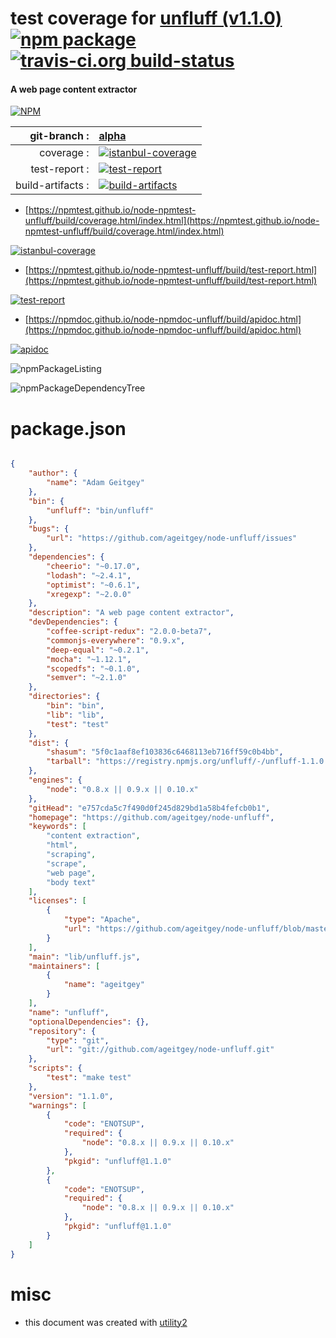# test coverage for  [unfluff (v1.1.0)](https://github.com/ageitgey/node-unfluff)  [![npm package](https://img.shields.io/npm/v/npmtest-unfluff.svg?style=flat-square)](https://www.npmjs.org/package/npmtest-unfluff) [![travis-ci.org build-status](https://api.travis-ci.org/npmtest/node-npmtest-unfluff.svg)](https://travis-ci.org/npmtest/node-npmtest-unfluff)
#### A web page content extractor

[![NPM](https://nodei.co/npm/unfluff.png?downloads=true&downloadRank=true&stars=true)](https://www.npmjs.com/package/unfluff)

| git-branch : | [alpha](https://github.com/npmtest/node-npmtest-unfluff/tree/alpha)|
|--:|:--|
| coverage : | [![istanbul-coverage](https://npmtest.github.io/node-npmtest-unfluff/build/coverage.badge.svg)](https://npmtest.github.io/node-npmtest-unfluff/build/coverage.html/index.html)|
| test-report : | [![test-report](https://npmtest.github.io/node-npmtest-unfluff/build/test-report.badge.svg)](https://npmtest.github.io/node-npmtest-unfluff/build/test-report.html)|
| build-artifacts : | [![build-artifacts](https://npmtest.github.io/node-npmtest-unfluff/glyphicons_144_folder_open.png)](https://github.com/npmtest/node-npmtest-unfluff/tree/gh-pages/build)|

- [https://npmtest.github.io/node-npmtest-unfluff/build/coverage.html/index.html](https://npmtest.github.io/node-npmtest-unfluff/build/coverage.html/index.html)

[![istanbul-coverage](https://npmtest.github.io/node-npmtest-unfluff/build/screenCapture.buildCi.browser.%252Ftmp%252Fbuild%252Fcoverage.lib.html.png)](https://npmtest.github.io/node-npmtest-unfluff/build/coverage.html/index.html)

- [https://npmtest.github.io/node-npmtest-unfluff/build/test-report.html](https://npmtest.github.io/node-npmtest-unfluff/build/test-report.html)

[![test-report](https://npmtest.github.io/node-npmtest-unfluff/build/screenCapture.buildCi.browser.%252Ftmp%252Fbuild%252Ftest-report.html.png)](https://npmtest.github.io/node-npmtest-unfluff/build/test-report.html)

- [https://npmdoc.github.io/node-npmdoc-unfluff/build/apidoc.html](https://npmdoc.github.io/node-npmdoc-unfluff/build/apidoc.html)

[![apidoc](https://npmdoc.github.io/node-npmdoc-unfluff/build/screenCapture.buildCi.browser.%252Ftmp%252Fbuild%252Fapidoc.html.png)](https://npmdoc.github.io/node-npmdoc-unfluff/build/apidoc.html)

![npmPackageListing](https://npmtest.github.io/node-npmtest-unfluff/build/screenCapture.npmPackageListing.svg)

![npmPackageDependencyTree](https://npmtest.github.io/node-npmtest-unfluff/build/screenCapture.npmPackageDependencyTree.svg)



# package.json

```json

{
    "author": {
        "name": "Adam Geitgey"
    },
    "bin": {
        "unfluff": "bin/unfluff"
    },
    "bugs": {
        "url": "https://github.com/ageitgey/node-unfluff/issues"
    },
    "dependencies": {
        "cheerio": "~0.17.0",
        "lodash": "~2.4.1",
        "optimist": "~0.6.1",
        "xregexp": "~2.0.0"
    },
    "description": "A web page content extractor",
    "devDependencies": {
        "coffee-script-redux": "2.0.0-beta7",
        "commonjs-everywhere": "0.9.x",
        "deep-equal": "~0.2.1",
        "mocha": "~1.12.1",
        "scopedfs": "~0.1.0",
        "semver": "~2.1.0"
    },
    "directories": {
        "bin": "bin",
        "lib": "lib",
        "test": "test"
    },
    "dist": {
        "shasum": "5f0c1aaf8ef103836c6468113eb716ff59c0b4bb",
        "tarball": "https://registry.npmjs.org/unfluff/-/unfluff-1.1.0.tgz"
    },
    "engines": {
        "node": "0.8.x || 0.9.x || 0.10.x"
    },
    "gitHead": "e757cda5c7f490d0f245d829bd1a58b4fefcb0b1",
    "homepage": "https://github.com/ageitgey/node-unfluff",
    "keywords": [
        "content extraction",
        "html",
        "scraping",
        "scrape",
        "web page",
        "body text"
    ],
    "licenses": [
        {
            "type": "Apache",
            "url": "https://github.com/ageitgey/node-unfluff/blob/master/LICENSE"
        }
    ],
    "main": "lib/unfluff.js",
    "maintainers": [
        {
            "name": "ageitgey"
        }
    ],
    "name": "unfluff",
    "optionalDependencies": {},
    "repository": {
        "type": "git",
        "url": "git://github.com/ageitgey/node-unfluff.git"
    },
    "scripts": {
        "test": "make test"
    },
    "version": "1.1.0",
    "warnings": [
        {
            "code": "ENOTSUP",
            "required": {
                "node": "0.8.x || 0.9.x || 0.10.x"
            },
            "pkgid": "unfluff@1.1.0"
        },
        {
            "code": "ENOTSUP",
            "required": {
                "node": "0.8.x || 0.9.x || 0.10.x"
            },
            "pkgid": "unfluff@1.1.0"
        }
    ]
}
```



# misc
- this document was created with [utility2](https://github.com/kaizhu256/node-utility2)
